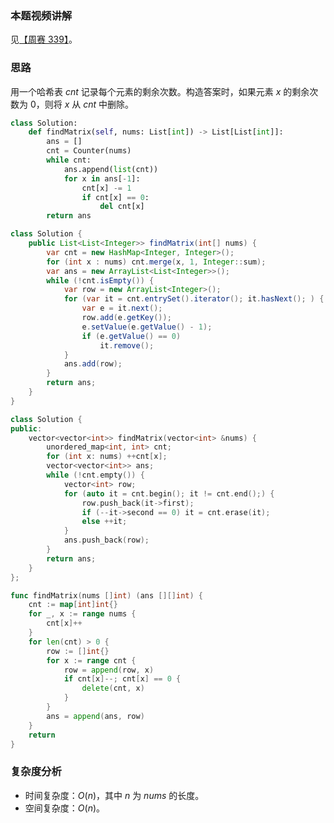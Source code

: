 ### 本题视频讲解

见[【周赛 339】](https://www.bilibili.com/video/BV1va4y1M7Fr/)。

### 思路

用一个哈希表 $\textit{cnt}$ 记录每个元素的剩余次数。构造答案时，如果元素 $x$ 的剩余次数为 $0$，则将 $x$ 从 $\textit{cnt}$ 中删除。

```py [sol1-Python3]
class Solution:
    def findMatrix(self, nums: List[int]) -> List[List[int]]:
        ans = []
        cnt = Counter(nums)
        while cnt:
            ans.append(list(cnt))
            for x in ans[-1]:
                cnt[x] -= 1
                if cnt[x] == 0:
                    del cnt[x]
        return ans
```

```java [sol1-Java]
class Solution {
    public List<List<Integer>> findMatrix(int[] nums) {
        var cnt = new HashMap<Integer, Integer>();
        for (int x : nums) cnt.merge(x, 1, Integer::sum);
        var ans = new ArrayList<List<Integer>>();
        while (!cnt.isEmpty()) {
            var row = new ArrayList<Integer>();
            for (var it = cnt.entrySet().iterator(); it.hasNext(); ) {
                var e = it.next();
                row.add(e.getKey());
                e.setValue(e.getValue() - 1);
                if (e.getValue() == 0)
                    it.remove();
            }
            ans.add(row);
        }
        return ans;
    }
}
```

```cpp [sol1-C++]
class Solution {
public:
    vector<vector<int>> findMatrix(vector<int> &nums) {
        unordered_map<int, int> cnt;
        for (int x: nums) ++cnt[x];
        vector<vector<int>> ans;
        while (!cnt.empty()) {
            vector<int> row;
            for (auto it = cnt.begin(); it != cnt.end();) {
                row.push_back(it->first);
                if (--it->second == 0) it = cnt.erase(it);
                else ++it;
            }
            ans.push_back(row);
        }
        return ans;
    }
};
```

```go [sol1-Go]
func findMatrix(nums []int) (ans [][]int) {
	cnt := map[int]int{}
	for _, x := range nums {
		cnt[x]++
	}
	for len(cnt) > 0 {
		row := []int{}
		for x := range cnt {
			row = append(row, x)
			if cnt[x]--; cnt[x] == 0 {
				delete(cnt, x)
			}
		}
		ans = append(ans, row)
	}
	return
}
```

### 复杂度分析

- 时间复杂度：$O(n)$，其中 $n$ 为 $\textit{nums}$ 的长度。
- 空间复杂度：$O(n)$。

